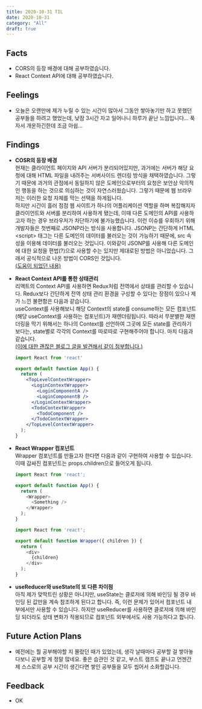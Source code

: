 ```yaml
---
title: 2020-10-31 TIL
date: 2020-10-31
category: "All"
draft: true
---
```


## Facts

- CORS의 등장 배경에 대해 공부하였습니다.
- React Context API에 대해 공부하였습니다.

## Feelings

- 오늘은 오랜만에 제가 누릴 수 있는 시간이 많아서 그동안 쌓아놓기만 하고 못했던 공부들을 하려고 했었는데, 낮잠 3시간 자고 일어나니 하루가 끝난 느낌입니다... 푹 자서 개운하긴한데 조금 아쉽...

## Findings

- **COSR의 등장 배경**  
  현재는 클라이언트 페이지와 API 서버가 분리되어있지만, 과거에는 서버가 해당 요청에 대해 HTML 파일을 내려주는 서버사이드 렌더링 방식을 채택하였습니다. 그렇기 때문에 과거의 관점에서 동일하지 않은 도메인으로부터의 요청은 보안상 악의적인 행동을 하는 것으로 의심하는 것이 자연스러웠습니다. 그렇기 때문에 웹 브라우저는 이러한 요청 자체를 막는 선택을 하게됩니다.  
  하지만 시간이 흘러 점점 웹 사이트가 하나의 어플리케이션 역할을 하며 복잡해지자 클라이언트와 서버를 분리하여 사용하게 됐는데, 이때 다른 도메인의 API를 사용하고자 하는 경우 브라우저가 차단하기에 불가능했습니다. 이런 이슈를 우회하기 위해 개발자들은 첫번째로 JSONP라는 방식을 사용합니다. JSONP는 간단하게 HTML \<script\> 태그는 다른 도메인의 데이터를 불러오는 것이 가능하기 때문에, src 속성을 이용해 데이터를 불러오는 것입니다. 이와같이 JSONP를 사용해 다른 도메인에 대한 요청을 편법(?)으로 사용할 수는 있지만 제대로된 방법은 아니었습니다. 그래서 공식적으로 나온 방법이 CORS인 것입니다.  
  [(도움이 되었던 내용)](https://www.youtube.com/watch?v=yTzAjidyyqs&feature=youtu.be)

- **React Context API를 통한 상태관리**  
  리액트의 Context API를 사용하면 Redux처럼 전역에서 상태를 관리할 수 있습니다. Redux보다 간단하게 전역 상태 관리 환경을 구성할 수 있다는 장점이 있으나 제가 느낀 불편함은 다음과 같습니다.  
  useContext를 사용해보니 해당 Context의 state를 consume하는 모든 컴포넌트(해당 useContext를 사용하는 컴포넌트)가 재렌더링됩니다. 따라서 무분별한 재렌더링을 막기 위해서는 하나의 Context를 선언하여 그곳에 모든 state를 관리하기보다는, state별로 각각의 Context를 따로따로 구현해주어야 합니다. 마치 다음과 같습니다.  
  [(이에 대한 괜찮은 블로그 글을 발견해서 같이 첨부합니다.)](https://medium.com/react-native-seoul/context-api-%EC%96%B4%EB%96%BB%EA%B2%8C-%EC%82%AC%EC%9A%A9%ED%95%B4%EC%95%BC-%ED%95%98%EB%8A%94%EA%B0%80-9ef90247713)

    ```jsx
    import React from 'react'

    export default function App() {
      return (
        <TopLevelContextWrapper>
          <LoginContextWrapper>
            <LoginComponentA />
            <LoginComponentB />
          </LoginContextWrapper>
          <TodoContextWrapper>
            <TodoComponent />
          </TodoContextWrapper>
        </TopLevelContextWrapper>
      );
    }
    ```

- **React Wrapper 컴포넌트**  
  Wrapper 컴포넌트를 만들고자 한다면 다음과 같이 구현하여 사용할 수 있습니다. 이때 감싸진 컴포넌트는 props.children으로 들어오게 됩니다.

    ```js
    import React from 'react';

    export default function App() {
      return (
        <Wrapper>
          <Something />
        </Wrapper>
      );
    }
    ```

    ```js
    import React from 'react';

    export default function Wrapper({ children }) {
      return (
        <div>
          {children}
        </div>
      );
    }
    ```

- **useReducer와 useState의 또 다른 차이점**  
  아직 제가 맞딱트린 상황은 아니지만, useState는 클로저에 의해 바인딩 될 경우 바인딩 된 값만을 계속 참조하게 된다고 합니다. 즉, 이런 문제가 있어서 컴포넌트 내부에서만 사용할 수 있습니다. 하지만 useReducer를 사용하면 클로저에 의해 바인딩 되더라도 상태 변화가 적용되므로 컴포넌트 외부에서도 사용 가능하다고 합니다.

## Future Action Plans

- 예전에는 뭘 공부해야할 지 몰랐던 때가 있었는데, 생각 날때마다 공부할 걸 쌓아놓다보니 공부할 게 정말 많네요. 좋은 습관인 것 같고, 부스트 캠프도 끝나고 언젠간 제 스스로의 공부 시간이 생긴다면 쌓인 공부들을 모두 씹어서 소화할겁니다.

## Feedback

- OK
